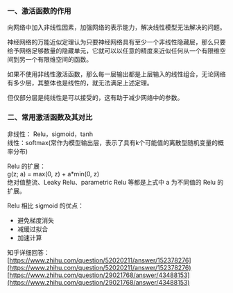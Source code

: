 ### 一、激活函数的作用

向网络中加入非线性因素，加强网络的表示能力，解决线性模型无法解决的问题。

神经网络的万能近似定理认为只要神经网络具有至少一个非线性隐藏层，那么只要给予网络足够数量的隐藏单元，它就可以以任意的精度来近似任何从一个有限维空间到另一个有限维空间的函数。

如果不使用非线性激活函数，那么每一层输出都是上层输入的线性组合，无论网络有多少层，其整体也是线性的，就无法满足上述定理。

但仅部分层是纯线性是可以接受的，这有助于减少网络中的参数。

### 二、常用激活函数及其对比

非线性： Relu，sigmoid，tanh   
线性：softmax(常作为模型输出层，表示了具有k个可能值的离散型随机变量的概率分布)

Relu 的扩展：   
g(z; a) = max(0, z) + a*min(0, z)   
绝对值整流、Leaky Relu、parametric Relu 等都是上式中 a 为不同值的 Relu 的扩展。   

Relu 相比 sigmoid 的优点：   
* 避免梯度消失   
* 减缓过拟合
* 加速计算

知乎详细回答：  
[https://www.zhihu.com/question/52020211/answer/152378276](https://www.zhihu.com/question/52020211/answer/152378276)  
[https://www.zhihu.com/question/29021768/answer/43488153](https://www.zhihu.com/question/29021768/answer/43488153)

